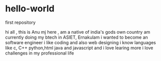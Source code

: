 # hello-world
first repository

hi all , this is Anu mj here , 
am a native of india's gods own country
am currently doing my btech in ASIET, Ernakulam
i wanted to become an software engineer
i like coding and also web designing
i know languages like c, C++ python,html java and javascript and i love learing more
i love challenges in my professional life
 
